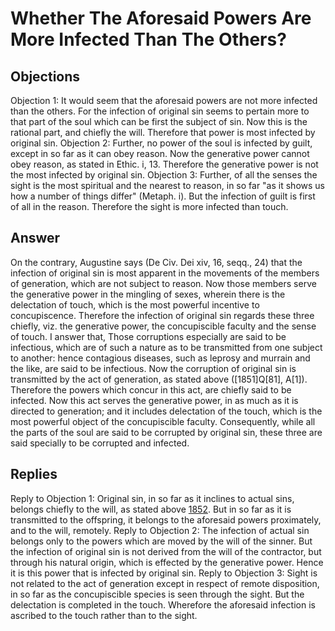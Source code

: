 # Whether The Aforesaid Powers Are More Infected Than The Others?
## Objections
Objection 1: It would seem that the aforesaid powers are not more infected than the others. For the infection of original sin seems to pertain more to that part of the soul which can be first the subject of sin. Now this is the rational part, and chiefly the will. Therefore that power is most infected by original sin.
Objection 2: Further, no power of the soul is infected by guilt, except in so far as it can obey reason. Now the generative power cannot obey reason, as stated in Ethic. i, 13. Therefore the generative power is not the most infected by original sin.
Objection 3: Further, of all the senses the sight is the most spiritual and the nearest to reason, in so far "as it shows us how a number of things differ" (Metaph. i). But the infection of guilt is first of all in the reason. Therefore the sight is more infected than touch.
## Answer
On the contrary, Augustine says (De Civ. Dei xiv, 16, seqq., 24) that the infection of original sin is most apparent in the movements of the members of generation, which are not subject to reason. Now those members serve the generative power in the mingling of sexes, wherein there is the delectation of touch, which is the most powerful incentive to concupiscence. Therefore the infection of original sin regards these three chiefly, viz. the generative power, the concupiscible faculty and the sense of touch.
I answer that, Those corruptions especially are said to be infectious, which are of such a nature as to be transmitted from one subject to another: hence contagious diseases, such as leprosy and murrain and the like, are said to be infectious. Now the corruption of original sin is transmitted by the act of generation, as stated above ([1851]Q[81], A[1]). Therefore the powers which concur in this act, are chiefly said to be infected. Now this act serves the generative power, in as much as it is directed to generation; and it includes delectation of the touch, which is the most powerful object of the concupiscible faculty. Consequently, while all the parts of the soul are said to be corrupted by original sin, these three are said specially to be corrupted and infected.
## Replies
Reply to Objection 1: Original sin, in so far as it inclines to actual sins, belongs chiefly to the will, as stated above [1852](A[3]). But in so far as it is transmitted to the offspring, it belongs to the aforesaid powers proximately, and to the will, remotely.
Reply to Objection 2: The infection of actual sin belongs only to the powers which are moved by the will of the sinner. But the infection of original sin is not derived from the will of the contractor, but through his natural origin, which is effected by the generative power. Hence it is this power that is infected by original sin.
Reply to Objection 3: Sight is not related to the act of generation except in respect of remote disposition, in so far as the concupiscible species is seen through the sight. But the delectation is completed in the touch. Wherefore the aforesaid infection is ascribed to the touch rather than to the sight.